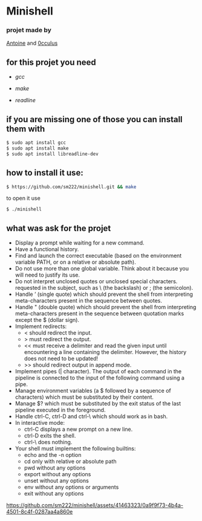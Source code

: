 # Minishell

### projet made by
[Antoine](https://github.com/sm222) and [0cculus](https://github.com/0cculus)

## for this projet you need

*  _gcc_

*  _make_

*  _readline_


## if you are missing one of those you can install them with

```bash
$ sudo apt install gcc
$ sudo apt install make
$ sudo apt install libreadline-dev
```

## how to install it use:
```bash
$ https://github.com/sm222/minishell.git && make
```
to open it use
```bash
$ ./minishell
```
## what was ask for the projet

* Display a prompt while waiting for a new command.
* Have a functional history.
* Find and launch the correct executable (based on the environment variable PATH, or on a relative or absolute path).
* Do not use more than one global variable. Think about it because you will need to justify its use.
* Do not interpret unclosed quotes or unclosed special characters. requested in the subject, such as \ (the backslash) or ; (the semicolon).
* Handle ’ (single quote) which should prevent the shell from interpreting meta-characters present in the sequence between quotes.
* Handle " (double quote) which should prevent the shell from interpreting meta-characters present in the sequence between quotation marks except the $ (dollar sign).
* Implement redirects:
  *  < should redirect the input.
  *  \> must redirect the output.
  *  << must receive a delimiter and read the given input until encountering a line containing the delimiter. However, the history does not need to be updated!
  * \>> should redirect output in append mode.
*  Implement pipes (| character). The output of each command in the pipeline is connected to the input of the following command using a pipe.
*  Manage environment variables (a $ followed by a sequence of characters) which must be substituted by their content.
*  Manage $? which must be substituted by the exit status of the last pipeline executed in the foreground.
*  Handle ctrl-C, ctrl-D and ctrl-\ which should work as in bash.
* In interactive mode:
  *  ctrl-C displays a new prompt on a new line.
  *  ctrl-D exits the shell.
  *  ctrl-\ does nothing.
* Your shell must implement the following builtins:
  *  echo and the -n option
  *  cd only with relative or absolute path
  *  pwd without any options
  *  export without any options
  *  unset without any options
  *  env without any options or arguments
  *  exit without any options

https://github.com/sm222/minishell/assets/41463323/0a9f9f73-4b4a-4501-8c4f-0287aa4a860e

